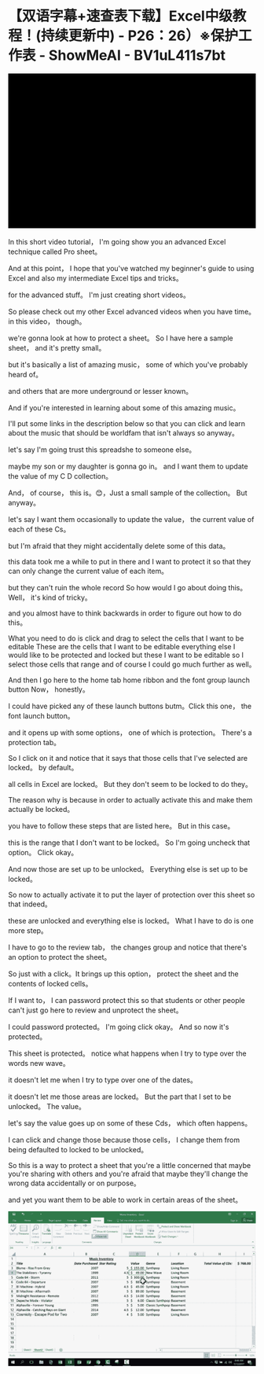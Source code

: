 # 【双语字幕+速查表下载】Excel中级教程！(持续更新中) - P26：26）※保护工作表 - ShowMeAI - BV1uL411s7bt

![](img/f84d0fc87b671f3254746f27901d9679_0.png)

In this short video tutorial， I'm going show you an advanced Excel technique called Pro sheet。

 And at this point， I hope that you've watched my beginner's guide to using Excel and also my intermediate Excel tips and tricks。

 for the advanced stuff。 I'm just creating short videos。

 So please check out my other Excel advanced videos when you have time。 in this video， though。

 we're gonna look at how to protect a sheet。 So I have here a sample sheet， and it's pretty small。

 but it's basically a list of amazing music， some of which you've probably heard of。

 and others that are more underground or lesser known。

 And if you're interested in learning about some of this amazing music。

 I'll put some links in the description below so that you can click and learn about the music that should be worldfam that isn't always so anyway。

 let's say I'm going trust this spreadshe to someone else。

 maybe my son or my daughter is gonna go in。 and I want them to update the value of my C D collection。

 And， of course， this is。😊，Just a small sample of the collection。 But anyway。

 let's say I want them occasionally to update the value， the current value of each of these Cs。

 but I'm afraid that they might accidentally delete some of this data。

 this data took me a while to put in there and I want to protect it so that they can only change the current value of each item。

 but they can't ruin the whole record So how would I go about doing this。 Well， it's kind of tricky。

 and you almost have to think backwards in order to figure out how to do this。

 What you need to do is click and drag to select the cells that I want to be editable These are the cells that I want to be editable everything else I would like to be protected and locked but these I want to be editable so I select those cells that range and of course I could go much further as well。

 And then I go here to the home tab home ribbon and the font group launch button Now， honestly。

 I could have picked any of these launch buttons butm。Click this one， the font launch button。

 and it opens up with some options， one of which is protection。 There's a protection tab。

 So I click on it and notice that it says that those cells that I've selected are locked。 by default。

 all cells in Excel are locked。 But they don't seem to be locked to do they。

 The reason why is because in order to actually activate this and make them actually be locked。

 you have to follow these steps that are listed here。 But in this case。

 this is the range that I don't want to be locked。 So I'm going uncheck that option。 Click okay。

 And now those are set up to be unlocked。 Everything else is set up to be locked。

 So now to actually activate it to put the layer of protection over this sheet so that indeed。

 these are unlocked and everything else is locked。 What I have to do is one more step。

 I have to go to the review tab， the changes group and notice that there's an option to protect the sheet。

 So just with a click。It brings up this option， protect the sheet and the contents of locked cells。

 If I want to， I can password protect this so that students or other people can't just go here to review and unprotect the sheet。

 I could password protected。 I'm going click okay。 And so now it's protected。

 This sheet is protected。 notice what happens when I try to type over the words new wave。

 it doesn't let me when I try to type over one of the dates。

 it doesn't let me those areas are locked。 But the part that I set to be unlocked。 The value。

 let's say the value goes up on some of these Cds， which often happens。

 I can click and change those because those cells， I change them from being defaulted to locked to be unlocked。

 So this is a way to protect a sheet that you're a little concerned that maybe you're sharing with others and you're afraid that maybe they'll change the wrong data accidentally or on purpose。

 and yet you want them to be able to work in certain areas of the sheet。



![](img/f84d0fc87b671f3254746f27901d9679_2.png)